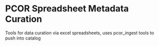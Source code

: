 # PCOR Spreadsheet Metadata Curation

Tools for data curation via excel spreadsheets, uses pcor_ingest tools to push into catalog